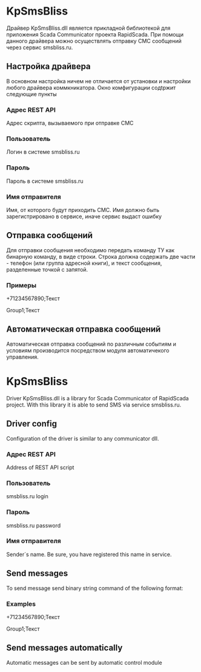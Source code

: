 KpSmsBliss
================
 
Драйвер KpSmsBliss.dll является прикладной библиотекой для приложения Scada Communicator проекта RapidScada. При помощи данного драйвера можно осуществлять отправку СМС сообщений через сервис smsbliss.ru.

Настройка драйвера
-------------------

В основном настройка ничем не отличается от установки и настройки любого драйвера коммкникатора. Окно комфигурации содtржит следующие пункты
### Адрес REST API
Адрес скрипта, вызываемого при отправке СМС
### Пользователь
Логин в системе smsbliss.ru
### Пароль
Пароль в системе smsbliss.ru
### Имя отправителя
Имя, от которого будут приходить СМС. Имя должно быть зарегистрировано в сервисе, иначе сервис выдаст ошибку

Отправка сообщений
--------------------
Для отправки сообщения необходимо передать команду ТУ как бинарную команду, в виде строки. Строка должна содержать две части - телефон (или группа адресной книги), и текст сообщения, разделенные точкой с запятой.
### Примеры
+71234567890;Текст

Group1;Текст

Автоматическая отправка сообщений
-------------------------
Автоматическая отправка сообщений по различным событиям и условиям производится посредством модуля автоматичекого управления.

KpSmsBliss
================
 
Driver KpSmsBliss.dll is a library for Scada Communicator of RapidScada project. With this library it is able to send SMS via service smsbliss.ru.

Driver config
-------------------

Configuration of the driver is similar to any communicator dll.
### Адрес REST API
Address of REST API script
### Пользователь
smsbliss.ru login
### Пароль
smsbliss.ru password
### Имя отправителя
Sender`s name. Be sure, you have registered this name in service.

Send messages
--------------------
To send message send binary string command of the following format:
### Examples
+71234567890;Текст

Group1;Текст

Send messages automatically
-------------------------
Automatic messages can be sent by automatic control module 

